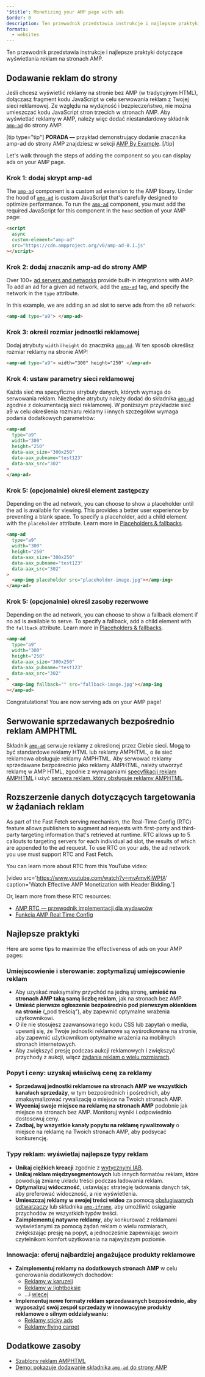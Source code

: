 ```yaml
---
'$title': Monetizing your AMP page with ads
$order: 0
description: Ten przewodnik przedstawia instrukcje i najlepsze praktyki dotyczące wyświetlania reklam na stronach AMP. Tak więc, aby wyświetlać reklamy w AMP, trzeba dodać niestandardowy składnik amp-ad...
formats:
  - websites
---
```


Ten przewodnik przedstawia instrukcje i najlepsze praktyki dotyczące wyświetlania reklam na stronach AMP.

## Dodawanie reklam do strony

Jeśli chcesz wyświetlić reklamy na stronie bez AMP (w tradycyjnym HTML), dołączasz fragment kodu JavaScript w celu serwowania reklam z Twojej sieci reklamowej. Ze względu na wydajność i bezpieczeństwo, nie można umieszczać kodu JavaScript stron trzecich w stronach AMP. Aby wyświetlać reklamy w AMP, należy więc dodać niestandardowy składnik [`amp-ad`](../../../../documentation/components/reference/amp-ad.md) do strony AMP.

[tip type="tip"] **PORADA —** przykład demonstrujący dodanie znacznika amp-ad do strony AMP znajdziesz w sekcji [AMP By Example](../../../../documentation/components/reference/amp-ad.md). [/tip]

Let's walk through the steps of adding the component so you can display ads on your AMP page.

### Krok 1: dodaj skrypt amp-ad

The [`amp-ad`](../../../../documentation/components/reference/amp-ad.md) component is a custom ad extension to the AMP library. Under the hood of [`amp-ad`](../../../../documentation/components/reference/amp-ad.md) is custom JavaScript that's carefully designed to optimize performance. To run the [`amp-ad`](../../../../documentation/components/reference/amp-ad.md) component, you must add the required JavaScript for this component in the `head` section of your AMP page:

```html
<script
  async
  custom-element="amp-ad"
  src="https://cdn.ampproject.org/v0/amp-ad-0.1.js"
></script>
```

### Krok 2: dodaj znacznik amp-ad do strony AMP

Over 100+ [ad servers and networks](ads_vendors.md) provide built-in integrations with AMP. To add an ad for a given ad network, add the [`amp-ad`](../../../../documentation/components/reference/amp-ad.md) tag, and specify the network in the `type` attribute.

In this example, we are adding an ad slot to serve ads from the a9 network:

```html
<amp-ad type="a9"> </amp-ad>
```

### Krok 3: określ rozmiar jednostki reklamowej

Dodaj atrybuty `width` i `height` do znacznika [`amp-ad`](../../../../documentation/components/reference/amp-ad.md). W ten sposób określisz rozmiar reklamy na stronie AMP:

```html
<amp-ad type="a9"> width="300" height="250" </amp-ad>
```

### Krok 4: ustaw parametry sieci reklamowej

Każda sieć ma specyficzne atrybuty danych, których wymaga do serwowania reklam. Niezbędne atrybuty należy dodać do składnika [`amp-ad`](../../../../documentation/components/reference/amp-ad.md) zgodnie z dokumentacją sieci reklamowej. W poniższym przykładzie sieć a9 w celu określenia rozmiaru reklamy i innych szczegółów wymaga podania dodatkowych parametrów:

```html
<amp-ad
  type="a9"
  width="300"
  height="250"
  data-aax_size="300x250"
  data-aax_pubname="test123"
  data-aax_src="302"
>
</amp-ad>
```

### Krok 5: (opcjonalnie) określ element zastępczy

Depending on the ad network, you can choose to show a placeholder until the ad is available for viewing. This provides a better user experience by preventing a blank space. To specify a placeholder, add a child element with the `placeholder` attribute. Learn more in [Placeholders & fallbacks](../../../../documentation/guides-and-tutorials/develop/style_and_layout/placeholders.md).

```html
<amp-ad
  type="a9"
  width="300"
  height="250"
  data-aax_size="300x250"
  data-aax_pubname="test123"
  data-aax_src="302"
>
  <amp-img placeholder src="placeholder-image.jpg"></amp-img>
</amp-ad>
```

### Krok 5: (opcjonalnie) określ zasoby rezerwowe

Depending on the ad network, you can choose to show a fallback element if no ad is available to serve. To specify a fallback, add a child element with the `fallback` attribute. Learn more in [Placeholders & fallbacks](../../../../documentation/guides-and-tutorials/develop/style_and_layout/placeholders.md).

```html
<amp-ad
  type="a9"
  width="300"
  height="250"
  data-aax_size="300x250"
  data-aax_pubname="test123"
  data-aax_src="302"
>
  <amp-img fallback="" src="fallback-image.jpg"></amp-img
></amp-ad>
```

Congratulations! You are now serving ads on your AMP page!

## Serwowanie sprzedawanych bezpośrednio reklam AMPHTML

Składnik [`amp-ad`](../../../../documentation/components/reference/amp-ad.md) serwuje reklamy z określonej przez Ciebie sieci. Mogą to być standardowe reklamy HTML lub reklamy AMPHTML, o ile sieć reklamowa obsługuje reklamy AMPHTML. Aby serwować reklamy sprzedawane bezpośrednio jako reklamy AMPHTML, należy utworzyć reklamę w AMP HTML, zgodnie z wymaganiami [specyfikacji reklam AMPHTML](../../../../documentation/guides-and-tutorials/learn/a4a_spec.md) i użyć [serwera reklam, który obsługuje reklamy AMPHTML](https://github.com/ampproject/amphtml/blob/main/ads/google/a4a/docs/a4a-readme.md#publishers).

## Rozszerzenie danych dotyczących targetowania w żądaniach reklam

As part of the Fast Fetch serving mechanism, the Real-Time Config (RTC) feature allows publishers to augment ad requests with first-party and third-party targeting information that's retrieved at runtime. RTC allows up to 5 callouts to targeting servers for each individual ad slot, the results of which are appended to the ad request. To use RTC on your ads, the ad network you use must support RTC and Fast Fetch.

You can learn more about RTC from this YouTube video:

[video src='https://www.youtube.com/watch?v=mvAmvKiWPfA' caption='Watch Effective AMP Monetization with Header Bidding.']

Or, learn more from these RTC resources:

- [AMP RTC — przewodnik implementacji dla wydawców](https://github.com/ampproject/amphtml/blob/main/extensions/amp-a4a/rtc-publisher-implementation-guide.md)
- [Funkcja AMP Real Time Config](https://github.com/ampproject/amphtml/blob/main/extensions/amp-a4a/rtc-documentation.md)

## Najlepsze praktyki

Here are some tips to maximize the effectiveness of ads on your AMP pages:

### Umiejscowienie i sterowanie: zoptymalizuj umiejscowienie reklam

- Aby uzyskać maksymalny przychód na jedną stronę, **umieść na stronach AMP taką samą liczbę reklam**, jak na stronach bez AMP.
- **Umieść pierwsze ogłoszenie bezpośrednio pod pierwszym okienkiem na stronie** („pod treścią”), aby zapewnić optymalne wrażenia użytkownikowi.
- O ile nie stosujesz zaawansowanego kodu CSS lub zapytań o media, upewnij się, że Twoje jednostki reklamowe są wyśrodkowane na stronie, aby zapewnić użytkownikom optymalne wrażenia na mobilnych stronach internetowych.
- Aby zwiększyć presję podczas aukcji reklamowych i zwiększyć przychody z aukcji, włącz [żądania reklam o wielu rozmiarach](https://github.com/ampproject/amphtml/blob/main/ads/README.md#support-for-multi-size-ad-requests).

### Popyt i ceny: uzyskaj właściwą cenę za reklamy

- **Sprzedawaj jednostki reklamowe na stronach AMP we wszystkich kanałach sprzedaży**, w tym bezpośrednich i pośrednich, aby zmaksymalizować rywalizację o miejsce na Twoich stronach AMP.
- **Wyceniaj swoje miejsce na reklamę na stronach AMP** podobnie jak miejsce na stronach bez AMP. Monitoruj wyniki i odpowiednio dostosowuj ceny.
- **Zadbaj, by wszystkie kanały popytu na reklamę rywalizowały** o miejsce na reklamę na Twoich stronach AMP, aby podsycać konkurencję.

### Typy reklam: wyświetlaj najlepsze typy reklam

- **Unikaj ciężkich kreacji** zgodnie z [wytycznymi IAB](http://www.iab.com/wp-content/uploads/2015/11/IAB_Display_Mobile_Creative_Guidelines_HTML5_2015.pdf).
- **Unikaj reklam międzysegmentowych** lub innych formatów reklam, które powodują zmianę układu treści podczas ładowania reklam.
- **Optymalizuj widoczność**, ustawiając strategię ładowania danych tak, aby preferować widoczność, a nie wyświetlenia.
- **Umieszczaj reklamy w swojej treści wideo** za pomocą [obsługiwanych odtwarzaczy](../../../../documentation/components/index.html#media) lub składnika [`amp-iframe`](../../../../documentation/components/reference/amp-iframe.md), aby umożliwić osiąganie przychodów ze wszystkich typów treści.
- **Zaimplementuj natywne reklamy**, aby konkurować z reklamami wyświetlanymi za pomocą żądań reklam o wielu rozmiarach, zwiększając presję na popyt, a jednocześnie zapewniając swoim czytelnikom komfort użytkowania na najwyższym poziomie.

### Innowacja: oferuj najbardziej angażujące produkty reklamowe

- **Zaimplementuj reklamy na dodatkowych stronach AMP** w celu generowania dodatkowych dochodów:
  - [Reklamy w karuzeli](../../../../documentation/examples/documentation/Carousel_Ad.html)
  - [Reklamy w lightboksie](../../../../documentation/examples/documentation/Lightbox_Ad.html)
  - ...i [więcej](../../../../documentation/examples/index.html)
- **Implementuj nowe formaty reklam sprzedawanych bezpośrednio<strong>, aby wyposażyć swój zespół sprzedaży w innowacyjne produkty reklamowe o silnym oddziaływaniu:</strong>**
  - [Reklamy sticky ads](../../../../documentation/examples/documentation/amp-sticky-ad.html)
  - [Reklamy flying carpet](../../../../documentation/examples/documentation/amp-fx-flying-carpet.html)

## Dodatkowe zasoby

- [Szablony reklam AMPHTML](../../../../documentation/examples/index.html)
- [Demo: pokazuje dodawanie składnika `amp-ad` do strony AMP](../../../../documentation/components/reference/amp-ad.md)
